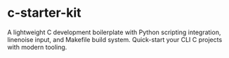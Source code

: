 # c-starter-kit
A lightweight C development boilerplate with Python scripting integration, linenoise input, and Makefile build system. Quick-start your CLI C projects with modern tooling.
